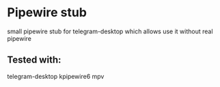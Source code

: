 # Pipewire stub
small pipewire stub for telegram-desktop
which allows use it without real pipewire

## Tested with:
telegram-desktop
kpipewire6
mpv

